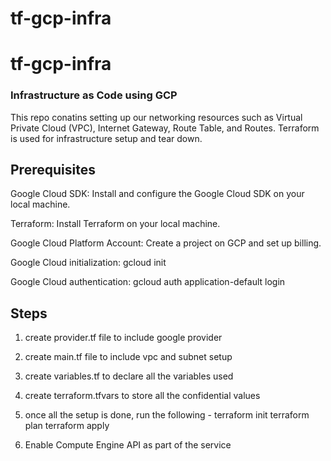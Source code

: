 # tf-gcp-infra

# tf-gcp-infra

### Infrastructure as Code using GCP

This repo conatins setting up our networking resources such as Virtual Private Cloud (VPC), Internet Gateway, Route Table, and Routes. Terraform is used for infrastructure setup and tear down.

## Prerequisites

Google Cloud SDK: Install and configure the Google Cloud SDK on your local machine.

Terraform: Install Terraform on your local machine.

Google Cloud Platform Account: Create a project on GCP and set up billing.

Google Cloud initialization: gcloud init

Google Cloud authentication: gcloud auth application-default login

## Steps

1. create provider.tf file to include google provider

2. create main.tf file to include vpc and subnet setup

3. create variables.tf to declare all the variables used

4. create terraform.tfvars to store all the confidential values

5. once all the setup is done, run the following -
    terraform init
    terraform plan
    terraform apply

6. Enable Compute Engine API as part of the service